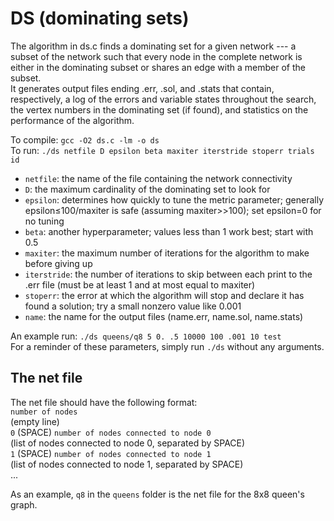# DS (dominating sets)
The algorithm in ds.c finds a dominating set for a given network --- a subset of the network such that every node in the complete network is either in the dominating subset or shares an edge with a member of the subset.  
It generates output files ending .err, .sol, and .stats that contain, respectively, a log of the errors and variable states throughout the search, the vertex numbers in the dominating set (if found), and statistics on the performance of the algorithm.

To compile: `gcc -O2 ds.c -lm -o ds`  
To run: `./ds netfile D epsilon beta maxiter iterstride stoperr trials id`  
- `netfile`: the name of the file containing the network connectivity  
- `D`: the maximum cardinality of the dominating set to look for  
- `epsilon`: determines how quickly to tune the metric parameter; generally epsilon≤100/maxiter is safe (assuming maxiter>>100); set epsilon=0 for no tuning  
- `beta`: another hyperparameter; values less than 1 work best; start with 0.5  
- `maxiter`: the maximum number of iterations for the algorithm to make before giving up  
- `iterstride`: the number of iterations to skip between each print to the .err file (must be at least 1 and at most equal to maxiter)  
- `stoperr`: the error at which the algorithm will stop and declare it has found a solution; try a small nonzero value like 0.001  
- `name`: the name for the output files (name.err, name.sol, name.stats)  

An example run: `./ds queens/q8 5 0. .5 10000 100 .001 10 test`  
For a reminder of these parameters, simply run `./ds` without any arguments.

## The net file
The net file should have the following format:  
`number of nodes`  
(empty line)  
`0` (SPACE) `number of nodes connected to node 0`  
(list of nodes connected to node 0, separated by SPACE)  
`1` (SPACE) `number of nodes connected to node 1`  
(list of nodes connected to node 1, separated by SPACE)  
...  

As an example, `q8` in the `queens` folder is the net file for the 8x8 queen's graph.
